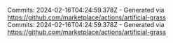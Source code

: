 Commits: 2024-02-16T04:24:59.378Z - Generated via https://github.com/marketplace/actions/artificial-grass
<br>
Commits: 2024-02-16T04:24:59.378Z - Generated via https://github.com/marketplace/actions/artificial-grass
<br>
